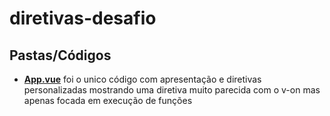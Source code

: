 # diretivas-desafio

## Pastas/Códigos

- **[App.vue](https://github.com/TheJessicaBohn/VueJS/blob/master/diretivas/diretivas-desafio/src/App.vue)** foi o unico código com apresentação e diretivas personalizadas mostrando uma diretiva muito parecida com o v-on mas apenas focada em execução de funções
